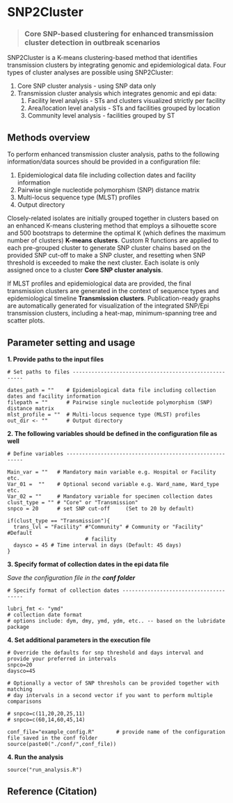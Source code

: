 # SNP2Cluster

> ### Core SNP-based clustering for enhanced transmission cluster detection in outbreak scenarios

SNP2Cluster is a K-means clustering-based method that identifies transmission clusters by integrating genomic and epidemiological data. Four types of cluster analyses are possible using SNP2Cluster:

1. Core SNP cluster analysis - using SNP data only
2. Transmission cluster analysis which integrates genomic and epi data:
    1. Facility level analysis - STs and clusters visualized strictly per facility
    1. Area/location level analysis - STs and facilities grouped by location
    1. Community level analysis - facilities grouped by ST
  
## Methods overview
To perform enhanced transmission cluster analysis, paths to the following information/data sources should be provided in a configuration file: 
  1. Epidemiological data file including collection dates and facility 
     information
  2. Pairwise single nucleotide polymorphism (SNP) distance matrix 
  3. Multi-locus sequence type (MLST) profiles
  4. Output directory

Closely-related isolates are initially grouped together in clusters based on an enhanced K-means clustering method that employs a silhouette score and 500 bootstraps to determine the optimal K (which defines the maximum number of clusters) **K-means clusters**. Custom R functions are applied to each pre-grouped cluster to generate SNP cluster chains based on the provided SNP cut-off to make a SNP cluster, and resetting when SNP threshold is exceeded to make the next cluster. Each isolate is only assigned once to a cluster **Core SNP cluster analysis**. 

If MLST profiles and epidemiological data are provided, the final transmission clusters are generated in the context of sequence types and epidemiological timeline **Transmission clusters**. Publication-ready graphs are automatically generated for visualization of the integrated SNP/Epi transmission clusters, including a heat-map, minimum-spanning tree and scatter plots.

## Parameter setting and usage
**1. Provide paths to the input files**

```
# Set paths to files ------------------------------------------------------

dates_path = ""    # Epidemiological data file including collection dates and facility information
filepath = ""      # Pairwise single nucleotide polymorphism (SNP) distance matrix
mlst_profile = ""  # Multi-locus sequence type (MLST) profiles
out_dir <- ""      # Output directory

```

**2. The following variables should be defined in the configuration file as well**

```
# Define variables --------------------------------------------------------

Main_var = ""   # Mandatory main variable e.g. Hospital or Facility etc.
Var_01 =  ""    # Optional second variable e.g. Ward_name, Ward_type etc. 
Var_02 = ""     # Mandatory variable for specimen collection dates
clust_type = "" # "Core" or "Transmission"
snpco = 20      # set SNP cut-off     (Set to 20 by default)

if(clust_type == "Transmission"){
  trans_lvl = "Facility" #"Community" # Community or "Facility" #Default 
                         # facility
  daysco = 45 # Time interval in days (Default: 45 days)
}

```
**3. Specify format of collection dates in the epi data file**

  _Save the configuration file in the **conf folder**_
```
# Specify format of collection dates --------------------------------------

lubri_fmt <- "ymd" 
# collection date format
# options include: dym, dmy, ymd, ydm, etc.. -- based on the lubridate package

```
**4. Set additional parameters in the execution file**

```
# Override the defaults for snp threshold and days interval and provide your preferred in intervals
snpco=20
daysco=45

# Optionally a vector of SNP threshols can be provided together with matching
# day intervals in a second vector if you want to perform multiple comparisons

# snpco=c(11,20,20,25,11)
# snpco=c(60,14,60,45,14)

conf_file="example_config.R"       # provide name of the configuration file saved in the conf folder
source(paste0("./conf/",conf_file))

```

**4. Run the analysis**
```
source("run_analysis.R")
```

## Reference (Citation)
